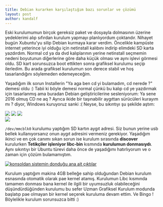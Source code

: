 ```yaml
---
title: Debian kurarken karşılaştığım bazı sorunlar ve çözümü
layout: post
author: kandalf
---
```


Eski kurulumumun birçok gereksiz paket ve dosyayla dolmasının üzerine yedeklerimi alıp sıfırdan kurulum yapmayı planlıyordum çoktandır. Nihayet bugün Xubuntu'yu silip Debian kurmaya karar verdim. Öncelikle kampüste internet yeterince iyi olduğu için netinstall kalıbını indirip elimdeki SD karta yazdırdım. Normal cd ya da dvd kalıplarının yerine netinstall seçmemin nedeni boyutunun diğerlerine göre daha küçük olması ve aynı işlevi görmesi oldu. SD kart sorunsuzca boot ettikten sonra grafiksel kurulumu seçip ilerledim. Bu arada grafiksel kurulumun son derece stabil ve  hoş tasarlandığını söylemeden edemeyeceğim.

Yaşadığım ilk sorun Installerin "Ya aga ben cd yi bulamadım, cd nerede ?" demesi oldu :) Tabii ki böyle demesi normal çünkü bu kalıp cd ye yazdırmak için tasarlanmış ama buradan Debian geliştiricilerine sesleniyorum: Ya sene 2016 olmuş CD ne aq ? Ayrıca ikide bir taşınabilir aygıttan sürücüleri kurayım mı ? diyor, Windows kuruyoruz sanki :(
Neyse, bu sıkıntıyı şu şekilde aştım:

[![](https://3.bp.blogspot.com/-Usd0MT6gRw0/Vre3-c2sLbI/AAAAAAAAQf8/nS2ma4fPkBE/s400/IMG_20160207_231910.jpg)](https://3.bp.blogspot.com/-Usd0MT6gRw0/Vre3-c2sLbI/AAAAAAAAQf8/nS2ma4fPkBE/s1600/IMG_20160207_231910.jpg) 
[![](https://1.bp.blogspot.com/-RYI7-foJ1OQ/Vre4FaO7ZEI/AAAAAAAAQgA/D3xNgZRYIng/s400/IMG_20160207_231922.jpg)](https://1.bp.blogspot.com/-RYI7-foJ1OQ/Vre4FaO7ZEI/AAAAAAAAQgA/D3xNgZRYIng/s1600/IMG_20160207_231922.jpg)
[![](https://1.bp.blogspot.com/-weaW1t04dS0/Vre4V64gh7I/AAAAAAAAQgE/TTM80Wl6YUw/s400/IMG_20160207_231933.jpg)](https://1.bp.blogspot.com/-weaW1t04dS0/Vre4V64gh7I/AAAAAAAAQgE/TTM80Wl6YUw/s1600/IMG_20160207_231933.jpg)  
[![](https://4.bp.blogspot.com/-jsroUyHnSVo/Vre4b2DRHvI/AAAAAAAAQgI/CcN_ZsWmOeI/s400/IMG_20160207_231947.jpg)](https://4.bp.blogspot.com/-jsroUyHnSVo/Vre4b2DRHvI/AAAAAAAAQgI/CcN_ZsWmOeI/s1600/IMG_20160207_231947.jpg)

`/dev/mmcblk0`  kurulumu yaptığım SD kartın aygıt adresi. Siz bunun yerine usb bellek kullanıyorsanız onun aygıt adresini vermeniz gerekiyor.
Yaşadığım ikinci ve en çok canımı sıkan sorun ise kurulum sırasında **discover** kurulurken **Tetikçiler işleniyor libc-bin** kısmında **kurulumun donmasıydı**. Aynı sıkıntıyı bir Ubuntu türevi daha önce de yaşadığımı hatırlıyorum ve o zaman için çözüm bulamamıştım.

[![konsoldan sistemin donduğu ana ait çıktılar](https://2.bp.blogspot.com/-8aR80-_o_zI/Vre6bKM6lUI/AAAAAAAAQgc/Ul-q9SrPtaU/s400/IMG_20160207_153525.jpg)](https://2.bp.blogspot.com/-8aR80-_o_zI/Vre6bKM6lUI/AAAAAAAAQgc/Ul-q9SrPtaU/s1600/IMG_20160207_153525.jpg)

Kurulum yaptığım makina 4GB belleğe sahip olduğundan Debian kurulum esnasında otomatik olarak pae kernel atamış. Kurulumun Libc kısmında tamamen donması bana kernel ile ilgili bir uyumsuzluk olabileceğini düşündürdüğünden kurulumu bu sefer Uzman Grafiksel Kurulum modunda başlatıp pae olmayan bir kernel seçerek kuruluma devam ettim. Ve Bingo ! Böylelikle kurulum sorunsuzca bitti :)


